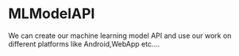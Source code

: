 # MLModelAPI

We can create our machine learning model API and use our work on different platforms like Android,WebApp etc....
